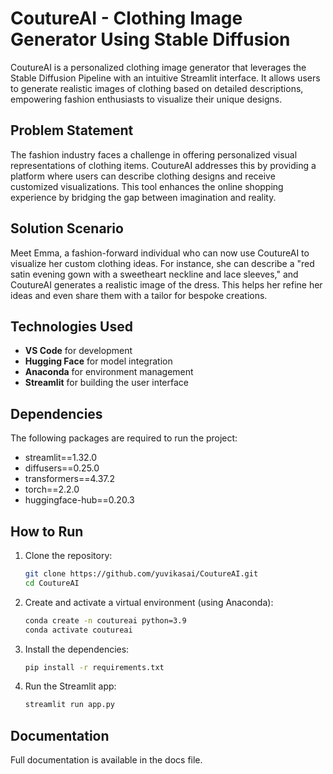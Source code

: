 # CoutureAI - Clothing Image Generator Using Stable Diffusion

CoutureAI is a personalized clothing image generator that leverages the Stable Diffusion Pipeline with an intuitive Streamlit interface. It allows users to generate realistic images of clothing based on detailed descriptions, empowering fashion enthusiasts to visualize their unique designs.

## Problem Statement

The fashion industry faces a challenge in offering personalized visual representations of clothing items. CoutureAI addresses this by providing a platform where users can describe clothing designs and receive customized visualizations. This tool enhances the online shopping experience by bridging the gap between imagination and reality.

## Solution Scenario

Meet Emma, a fashion-forward individual who can now use CoutureAI to visualize her custom clothing ideas. For instance, she can describe a "red satin evening gown with a sweetheart neckline and lace sleeves," and CoutureAI generates a realistic image of the dress. This helps her refine her ideas and even share them with a tailor for bespoke creations.

## Technologies Used

- **VS Code** for development
- **Hugging Face** for model integration
- **Anaconda** for environment management
- **Streamlit** for building the user interface

## Dependencies

The following packages are required to run the project:

- streamlit==1.32.0
- diffusers==0.25.0
- transformers==4.37.2
- torch==2.2.0
- huggingface-hub==0.20.3

## How to Run

1. Clone the repository:
   ```bash
   git clone https://github.com/yuvikasai/CoutureAI.git
   cd CoutureAI
   ```

2. Create and activate a virtual environment (using Anaconda):
   ```bash
   conda create -n coutureai python=3.9
   conda activate coutureai
   ```

3. Install the dependencies:
   ```bash
   pip install -r requirements.txt
   ```

4. Run the Streamlit app:
   ```bash
   streamlit run app.py
   ```

## Documentation

Full documentation is available in the docs file.
